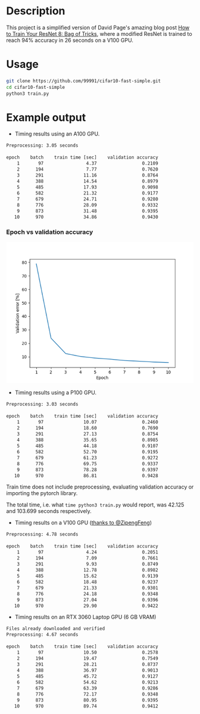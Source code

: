 # Description

This project is a simplified version of David Page's amazing blog post [How to Train Your ResNet 8: Bag of Tricks](https://myrtle.ai/learn/how-to-train-your-resnet-8-bag-of-tricks/), where a modified ResNet is trained to reach 94% accuracy in 26 seconds on a V100 GPU.

# Usage

```bash
git clone https://github.com/99991/cifar10-fast-simple.git
cd cifar10-fast-simple
python3 train.py
```

# Example output

* Timing results using an A100 GPU.

```
Preprocessing: 3.05 seconds

epoch    batch    train time [sec]    validation accuracy
    1       97                4.37                 0.2109
    2      194                7.77                 0.7620
    3      291               11.16                 0.8764
    4      388               14.54                 0.8979
    5      485               17.93                 0.9098
    6      582               21.32                 0.9177
    7      679               24.71                 0.9280
    8      776               28.09                 0.9332
    9      873               31.48                 0.9395
   10      970               34.86                 0.9430
```

### Epoch vs validation accuracy

![epoch vs validation accuracy](https://raw.githubusercontent.com/99991/cifar10-fast-simple/main/doc/a100_epoch_vs_validation_error.png)

* Timing results using a P100 GPU.

```
Preprocessing: 3.03 seconds

epoch    batch    train time [sec]    validation accuracy
    1       97               10.07                 0.2460
    2      194               18.60                 0.7690
    3      291               27.13                 0.8754
    4      388               35.65                 0.8985
    5      485               44.18                 0.9107
    6      582               52.70                 0.9195
    7      679               61.23                 0.9272
    8      776               69.75                 0.9337
    9      873               78.28                 0.9397
   10      970               86.81                 0.9428
```

Train time does not include preprocessing, evaluating validation accuracy or importing the pytorch library.

The total time, i.e. what `time python3 train.py` would report, was 42.125 and 103.699 seconds respectively.

* Timing results on a V100 GPU ([thanks to @ZipengFeng](https://github.com/99991/cifar10-fast-simple/issues/1#issuecomment-1057876448))

```
Preprocessing: 4.78 seconds

epoch    batch    train time [sec]    validation accuracy
    1       97                4.24                 0.2051
    2      194                7.09                 0.7661
    3      291                9.93                 0.8749
    4      388               12.78                 0.8982
    5      485               15.62                 0.9139
    6      582               18.48                 0.9237
    7      679               21.33                 0.9301
    8      776               24.18                 0.9348
    9      873               27.04                 0.9396
   10      970               29.90                 0.9422
```

* Timing results on an RTX 3060 Laptop GPU (6 GB VRAM)

```
Files already downloaded and verified
Preprocessing: 4.67 seconds

epoch    batch    train time [sec]    validation accuracy
    1       97               10.50                 0.2578
    2      194               19.47                 0.7549
    3      291               28.21                 0.8737
    4      388               36.97                 0.9013
    5      485               45.72                 0.9127
    6      582               54.62                 0.9213
    7      679               63.39                 0.9286
    8      776               72.17                 0.9348
    9      873               80.95                 0.9395
   10      970               89.74                 0.9412
```
